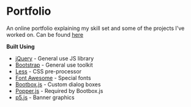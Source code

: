 # Portfolio
An online portfolio explaining my skill set and some of the projects I've worked on.
Can be found <a href="https://brendoncurmi.github.io/Portfolio/" target="_blank">here</a>

**Built Using**
- <a href="https://jquery.com/" target="_blank">jQuery</a> - General use JS library
- <a href="https://getbootstrap.com/" target="_blank">Bootstrap</a> - General use toolkit
- <a href="http://lesscss.org/" target="_blank">Less</a> - CSS pre-processor
- <a href="https://fontawesome.com/" target="_blank">Font Awesome</a> - Special fonts
- <a href="http://bootboxjs.com/" target="_blank">Bootbox.js</a> - Custom dialog boxes
- <a href="https://popper.js.org/" target="_blank">Popper.js</a> - Required by Bootbox.js
- <a href="https://p5js.org/" target="_blank">p5.js</a> - Banner graphics